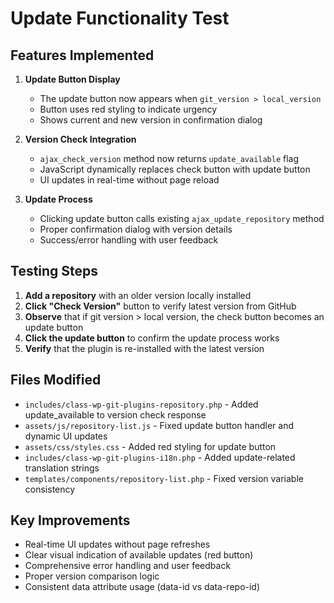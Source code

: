 # Update Functionality Test

## Features Implemented

1. **Update Button Display**
   - The update button now appears when `git_version > local_version`
   - Button uses red styling to indicate urgency
   - Shows current and new version in confirmation dialog

2. **Version Check Integration**
   - `ajax_check_version` method now returns `update_available` flag
   - JavaScript dynamically replaces check button with update button
   - UI updates in real-time without page reload

3. **Update Process**
   - Clicking update button calls existing `ajax_update_repository` method
   - Proper confirmation dialog with version details
   - Success/error handling with user feedback

## Testing Steps

1. **Add a repository** with an older version locally installed
2. **Click "Check Version"** button to verify latest version from GitHub
3. **Observe** that if git version > local version, the check button becomes an update button
4. **Click the update button** to confirm the update process works
5. **Verify** that the plugin is re-installed with the latest version

## Files Modified

- `includes/class-wp-git-plugins-repository.php` - Added update_available to version check response
- `assets/js/repository-list.js` - Fixed update button handler and dynamic UI updates  
- `assets/css/styles.css` - Added red styling for update button
- `includes/class-wp-git-plugins-i18n.php` - Added update-related translation strings
- `templates/components/repository-list.php` - Fixed version variable consistency

## Key Improvements

- Real-time UI updates without page refreshes
- Clear visual indication of available updates (red button)
- Comprehensive error handling and user feedback
- Proper version comparison logic
- Consistent data attribute usage (data-id vs data-repo-id)
